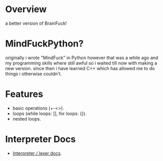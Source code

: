 # Overview
a better version of BrainFuck!<br>

# MindFuckPython?
originally i wrote "MindFuck" in Python however that was a while ago and my programming skills where still awful so i waited till now with making a new version.
since then i have learned C++ which has allowed me to do things i otherwise couldn't.<br>

# Features
* basic operations (+-<>).<br>
* loops (while loops: [], for loops: {}).<br>
* nested loops.<br>

# Interpreter Docs

* [Interpreter / lexer docs](https://github.com/DanishCraftYT/MindFuck/tree/master/docs).<br>
